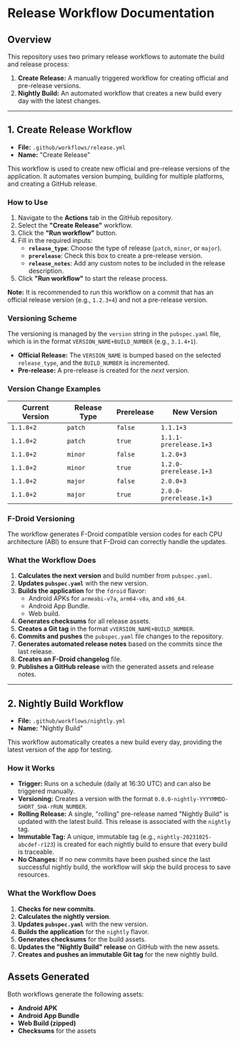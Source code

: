 # Release Workflow Documentation

## Overview

This repository uses two primary release workflows to automate the build and release process:

1.  **Create Release:** A manually triggered workflow for creating official and pre-release versions.
2.  **Nightly Build:** An automated workflow that creates a new build every day with the latest changes.

---

## 1. Create Release Workflow

-   **File:** `.github/workflows/release.yml`
-   **Name:** "Create Release"

This workflow is used to create new official and pre-release versions of the application. It automates version bumping, building for multiple platforms, and creating a GitHub release.

### How to Use

1.  Navigate to the **Actions** tab in the GitHub repository.
2.  Select the **"Create Release"** workflow.
3.  Click the **"Run workflow"** button.
4.  Fill in the required inputs:
    -   **`release_type`**: Choose the type of release (`patch`, `minor`, or `major`).
    -   **`prerelease`**: Check this box to create a pre-release version.
    -   **`release_notes`**: Add any custom notes to be included in the release description.
5.  Click **"Run workflow"** to start the release process.

**Note:** It is recommended to run this workflow on a commit that has an official release version (e.g., `1.2.3+4`) and not a pre-release version.

### Versioning Scheme

The versioning is managed by the `version` string in the `pubspec.yaml` file, which is in the format `VERSION_NAME+BUILD_NUMBER` (e.g., `3.1.4+1`).

-   **Official Release:** The `VERSION_NAME` is bumped based on the selected `release_type`, and the `BUILD_NUMBER` is incremented.
-   **Pre-release:** A pre-release is created for the *next* version.

### Version Change Examples

| Current Version | Release Type | Prerelease | New Version             |
| --------------- | ------------ | ---------- | ----------------------- |
| `1.1.0+2`       | `patch`      | `false`    | `1.1.1+3`               |
| `1.1.0+2`       | `patch`      | `true`     | `1.1.1-prerelease.1+3`  |
| `1.1.0+2`       | `minor`      | `false`    | `1.2.0+3`               |
| `1.1.0+2`       | `minor`      | `true`     | `1.2.0-prerelease.1+3`  |
| `1.1.0+2`       | `major`      | `false`    | `2.0.0+3`               |
| `1.1.0+2`       | `major`      | `true`     | `2.0.0-prerelease.1+3`  |

### F-Droid Versioning

The workflow generates F-Droid compatible version codes for each CPU architecture (ABI) to ensure that F-Droid can correctly handle the updates.

### What the Workflow Does

1.  **Calculates the next version** and build number from `pubspec.yaml`.
2.  **Updates `pubspec.yaml`** with the new version.
3.  **Builds the application** for the `fdroid` flavor:
    -   Android APKs for `armeabi-v7a`, `arm64-v8a`, and `x86_64`.
    -   Android App Bundle.
    -   Web build.
4.  **Generates checksums** for all release assets.
5.  **Creates a Git tag** in the format `vVERSION_NAME+BUILD_NUMBER`.
6.  **Commits and pushes** the `pubspec.yaml` file changes to the repository.
7.  **Generates automated release notes** based on the commits since the last release.
8.  **Creates an F-Droid changelog** file.
9.  **Publishes a GitHub release** with the generated assets and release notes.

---

## 2. Nightly Build Workflow

-   **File:** `.github/workflows/nightly.yml`
-   **Name:** "Nightly Build"

This workflow automatically creates a new build every day, providing the latest version of the app for testing.

### How it Works

-   **Trigger:** Runs on a schedule (daily at 16:30 UTC) and can also be triggered manually.
-   **Versioning:** Creates a version with the format `0.0.0-nightly-YYYYMMDD-SHORT_SHA-rRUN_NUMBER`.
-   **Rolling Release:** A single, "rolling" pre-release named "Nightly Build" is updated with the latest build. This release is associated with the `nightly` tag.
-   **Immutable Tag:** A unique, immutable tag (e.g., `nightly-20231025-abcdef-r123`) is created for each nightly build to ensure that every build is traceable.
-   **No Changes:** If no new commits have been pushed since the last successful nightly build, the workflow will skip the build process to save resources.

### What the Workflow Does

1.  **Checks for new commits**.
2.  **Calculates the nightly version**.
3.  **Updates `pubspec.yaml`** with the new version.
4.  **Builds the application** for the `nightly` flavor.
5.  **Generates checksums** for the build assets.
6.  **Updates the "Nightly Build" release** on GitHub with the new assets.
7.  **Creates and pushes an immutable Git tag** for the new nightly build.

## Assets Generated

Both workflows generate the following assets:

-   **Android APK**
-   **Android App Bundle**
-   **Web Build (zipped)**
-   **Checksums** for the assets
